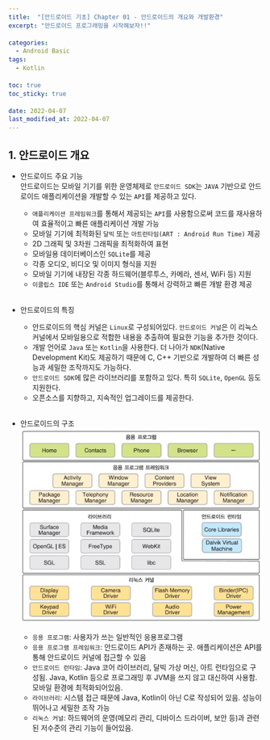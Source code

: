 ```yaml
---
title:  "[안드로이드 기초] Chapter 01 - 안드로이드의 개요와 개발환경"
excerpt: "안드로이드 프로그래밍을 시작해보자!!"

categories:
  - Android Basic
tags:
  - Kotlin

toc: true
toc_sticky: true

date: 2022-04-07
last_modified_at: 2022-04-07
---
```

## 1. 안드로이드 개요
- 안드로이드 주요 기능  
  안드로이드는 모바일 기기를 위한 운영체제로 `안드로이드 SDK`는 `JAVA` 기반으로 안드로이드 애플리케이션을 개발할 수 있는 `API`를 제공하고 있다.
  - `애플리케이션 프레임워크`를 통해서 제공되는 `API`를 사용함으로써 코드를 재사용하여 효율적이고 빠른 애플리케이션 개발 가능 
  - 모바일 기기에 최적화된 `달빅` 또는 `아트런타임(ART : Android Run Time)` 제공
  - 2D 그래픽 및 3차원 그래픽을 최적화하여 표현
  - 모바일용 데이터베이스인 `SQLite`를 제공
  - 각종 오디오, 비디오 및 이미지 형식을 지원
  - 모바일 기기에 내장된 각종 하드웨어(블루투스, 카메라, 센서, WiFi 등) 지원
  - `이클립스 IDE` 또는 `Android Studio`를 통해서 강력하고 빠른 개발 환경 제공
<br><br>

- 안드로이드의 특징
  - 안드로이드의 핵심 커널은 `Linux`로 구성되어있다. `안드로이드 커널`은 이 리눅스 커널에서 모바일용으로 적합한 내용을 추출하여 필요한 기능을 추가한 것이다.
  - 개발 언어로 `Java` 또는 `Kotlin`을 사용한다. 더 나아가 `NDK`(Native Development Kit)도 제공하기 때문에 C, C++ 기반으로 개발하여 더 빠른 성능과 세밀한 조작까지도 가능하다.
  - `안드로이드 SDK`에 많은 라이브러리를 포함하고 있다. 특히 `SQLite`, `OpenGL` 등도 지원한다.
  - 오픈소스를 지향하고, 지속적인 업그레이드를 제공한다.
<br><br>

- 안드로이드의 구조  
![Image](/assets/images/%5BAndroid-Basic%5DCh01_1.png)  
  - `응용 프로그램`: 사용자가 쓰는 일반적인 응용프로그램
  - `응용 프로그램 프레임워크`: 안드로이드 API가 존재하는 곳. 애플리케이션은 API를 통해 안드로이드 커널에 접근할 수 있음
  - `안드로이드 런타임`: Java 코어 라이브러리, 달빅 가상 머신, 아트 런타임으로 구성됨. Java, Kotlin 등으로 프로그래밍 후 JVM을 쓰지 않고 대신하여 사용함. 모바일 환경에 최적화되어있음.
  - `라이브러리`: 시스템 접근 때문에 Java, Kotlin이 아닌 C로 작성되어 있음. 성능이 뛰어나고 세밀한 조작 가능
  - `리눅스 커널`: 하드웨어의 운영(메모리 관리, 디바이스 드라이버, 보안 등)과 관련된 저수준의 관리 기능이 들어있음.

